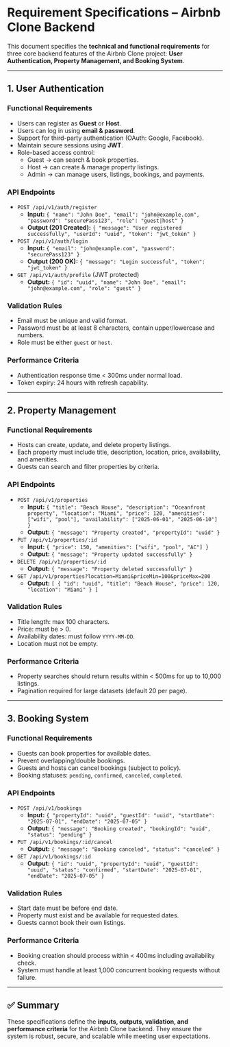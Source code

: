 # Requirement Specifications – Airbnb Clone Backend

This document specifies the **technical and functional requirements** for three core backend features of the Airbnb Clone project: **User Authentication, Property Management, and Booking System**.

---

## 1. User Authentication

### Functional Requirements
- Users can register as **Guest** or **Host**.
- Users can log in using **email & password**.
- Support for third-party authentication (OAuth: Google, Facebook).
- Maintain secure sessions using **JWT**.
- Role-based access control:
  - Guest → can search & book properties.
  - Host → can create & manage property listings.
  - Admin → can manage users, listings, bookings, and payments.

### API Endpoints
- `POST /api/v1/auth/register`
  - **Input:** `{ "name": "John Doe", "email": "john@example.com", "password": "securePass123", "role": "guest|host" }`
  - **Output (201 Created):** `{ "message": "User registered successfully", "userId": "uuid", "token": "jwt_token" }`
- `POST /api/v1/auth/login`
  - **Input:** `{ "email": "john@example.com", "password": "securePass123" }`
  - **Output (200 OK):** `{ "message": "Login successful", "token": "jwt_token" }`
- `GET /api/v1/auth/profile` (JWT protected)
  - **Output:** `{ "id": "uuid", "name": "John Doe", "email": "john@example.com", "role": "guest" }`

### Validation Rules
- Email must be unique and valid format.
- Password must be at least 8 characters, contain upper/lowercase and numbers.
- Role must be either `guest` or `host`.

### Performance Criteria
- Authentication response time < 300ms under normal load.
- Token expiry: 24 hours with refresh capability.

---

## 2. Property Management

### Functional Requirements
- Hosts can create, update, and delete property listings.
- Each property must include title, description, location, price, availability, and amenities.
- Guests can search and filter properties by criteria.

### API Endpoints
- `POST /api/v1/properties`
  - **Input:** `{ "title": "Beach House", "description": "Oceanfront property", "location": "Miami", "price": 120, "amenities": ["wifi", "pool"], "availability": ["2025-06-01", "2025-06-10"] }`
  - **Output:** `{ "message": "Property created", "propertyId": "uuid" }`
- `PUT /api/v1/properties/:id`
  - **Input:** `{ "price": 150, "amenities": ["wifi", "pool", "AC"] }`
  - **Output:** `{ "message": "Property updated successfully" }`
- `DELETE /api/v1/properties/:id`
  - **Output:** `{ "message": "Property deleted successfully" }`
- `GET /api/v1/properties?location=Miami&priceMin=100&priceMax=200`
  - **Output:** `[ { "id": "uuid", "title": "Beach House", "price": 120, "location": "Miami" } ]`

### Validation Rules
- Title length: max 100 characters.
- Price: must be > 0.
- Availability dates: must follow `YYYY-MM-DD`.
- Location must not be empty.

### Performance Criteria
- Property searches should return results within < 500ms for up to 10,000 listings.
- Pagination required for large datasets (default 20 per page).

---

## 3. Booking System

### Functional Requirements
- Guests can book properties for available dates.
- Prevent overlapping/double bookings.
- Guests and hosts can cancel bookings (subject to policy).
- Booking statuses: `pending`, `confirmed`, `canceled`, `completed`.

### API Endpoints
- `POST /api/v1/bookings`
  - **Input:** `{ "propertyId": "uuid", "guestId": "uuid", "startDate": "2025-07-01", "endDate": "2025-07-05" }`
  - **Output:** `{ "message": "Booking created", "bookingId": "uuid", "status": "pending" }`
- `PUT /api/v1/bookings/:id/cancel`
  - **Output:** `{ "message": "Booking canceled", "status": "canceled" }`
- `GET /api/v1/bookings/:id`
  - **Output:** `{ "id": "uuid", "propertyId": "uuid", "guestId": "uuid", "status": "confirmed", "startDate": "2025-07-01", "endDate": "2025-07-05" }`

### Validation Rules
- Start date must be before end date.
- Property must exist and be available for requested dates.
- Guests cannot book their own listings.

### Performance Criteria
- Booking creation should process within < 400ms including availability check.
- System must handle at least 1,000 concurrent booking requests without failure.

---

## ✅ Summary
These specifications define the **inputs, outputs, validation, and performance criteria** for the Airbnb Clone backend. They ensure the system is robust, secure, and scalable while meeting user expectations.
